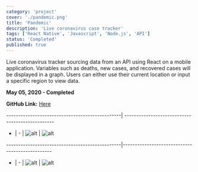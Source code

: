 ```yaml
---
category: 'project'
cover: './pandemic.png'
title: 'Pandemic'
description: 'Live coronavirus case tracker'
tags: ['React Native', 'Javascript', 'Node.js', 'API']
status: 'Completed' 
published: true
---
```


Live coronavirus tracker sourcing data from an API using React on a mobile application. Variables such as deaths, new cases, and recovered cases will be displayed in a graph. Users can either use their current location or input a specific region to view data.   
 
**May 05, 2020 - Completed** 

**GitHub Link:**
 <a href="https://github.com/ladeane00/Pandemic">Here</a>

------------------------------------------------|  ------------------------------------------------ 
- | - |
![alt](./pandemic1.png) | ![alt](./pandemic3.png) 

------------------------------------------------|------------------------------------------------ 
- | - |
![alt](./pandemic2.png) | ![alt](./pandemic4.png) 